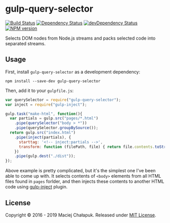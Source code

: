 # gulp-query-selector
[![Build Status][travis-image]][travis-url]
[![Dependency Status][david-image]][david-url]
[![devDependency Status][david-image-dev]][david-url-dev]
[![NPM version][npm-image]][npm-url]

Selects DOM nodes from Node.js streams and packs selected code into separated streams.

## Usage

First, install `gulp-query-selector` as a development dependency:

```shell
npm install --save-dev gulp-query-selector
```

Then, add it to your `gulpfile.js`:

```javascript
var querySelector = require("gulp-query-selector");
var inject = require("gulp-inject");

gulp.task("make-html", function(){
  var partials = gulp.src("pages/*.html")
    .pipe(querySelector("body > *"))
    .pipe(querySelector.groupBySource());
  return gulp.src("index.html")
    .pipe(inject(partials), {
      starttag: '<!-- inject:partials -->',
      transform: function (filePath, file) { return file.contents.toString('utf8'); }
    })
    .pipe(gulp.dest("./dist"));
});
```
Above example is pretty complicated, but it's the simplest one I've been able to come up with. It
selects contents of `<body>` elements from all HTML files found in `pages` forlder, and then injects
these contents to another HTML code using [gulp-inject](https://github.com/klei/gulp-inject) plugin.

## License

Copyright &copy; 2016 - 2019 Maciej Chałapuk. Released under [MIT License](LICENSE).

[travis-url]: http://travis-ci.org/mchalapuk/gulp-query-selector
[travis-image]: https://secure.travis-ci.org/mchalapuk/gulp-query-selector.png?branch=master

[david-url]: https://david-dm.org/mchalapuk/gulp-query-selector
[david-image]: https://david-dm.org/mchalapuk/gulp-query-selector.svg

[david-url-dev]: https://david-dm.org/mchalapuk/gulp-query-selector?type=dev
[david-image-dev]: https://david-dm.org/mchalapuk/gulp-query-selector/dev-status.svg

[npm-url]: https://npmjs.org/package/gulp-query-selector
[npm-image]: https://badge.fury.io/js/gulp-query-selector.svg

